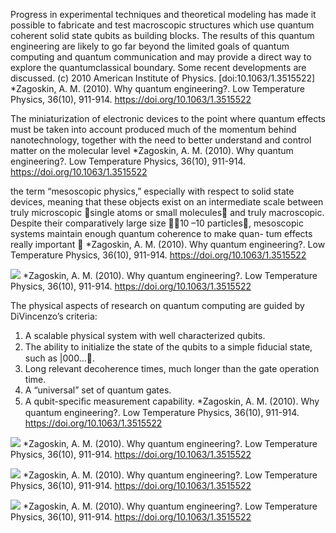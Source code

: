 Progress in experimental techniques and theoretical modeling has made it possible to fabricate and test macroscopic structures which use quantum coherent solid state qubits as building blocks. The results of this quantum engineering are likely to go far beyond the limited goals of quantum computing and quantum communication and may provide a direct way to explore the quantumclassical boundary. Some recent developments are discussed. (c) 2010 American Institute of Physics. [doi:10.1063/1.3515522]
*Zagoskin, A. M. (2010). Why quantum engineering?. Low Temperature Physics, 36(10), 911-914. https://doi.org/10.1063/1.3515522

The miniaturization of electronic devices to the point where quantum effects must be taken into account produced much of the momentum behind nanotechnology, together with the need to better understand and control matter on the molecular level 
*Zagoskin, A. M. (2010). Why quantum engineering?. Low Temperature Physics, 36(10), 911-914. https://doi.org/10.1063/1.3515522

the term “mesoscopic physics,” especially with respect to solid state devices, meaning that these objects exist on an intermediate scale between truly microscopic single atoms or small molecules and truly macroscopic. Despite their comparatively large size 10 –10 particles, mesoscopic systems maintain enough quantum coherence to make quan- tum effects really important 
*Zagoskin, A. M. (2010). Why quantum engineering?. Low Temperature Physics, 36(10), 911-914. https://doi.org/10.1063/1.3515522

![](https://cdn.mathpix.com/snip/images/MsN40m3uHt76sEOeVDmnJRq2cz5Ce-vEQnI0gN4CtWg.original.fullsize.png)
*Zagoskin, A. M. (2010). Why quantum engineering?. Low Temperature Physics, 36(10), 911-914. https://doi.org/10.1063/1.3515522

The physical aspects of research on quantum computing are guided by DiVincenzo’s criteria:
1. A scalable physical system with well characterized qubits.
2. The ability to initialize the state of the qubits to a simple ﬁducial state, such as |000….
3. Long relevant decoherence times, much longer than the gate operation time.
4. A “universal” set of quantum gates.
5. A qubit-speciﬁc measurement capability.
   *Zagoskin, A. M. (2010). Why quantum engineering?. Low Temperature Physics, 36(10), 911-914. https://doi.org/10.1063/1.3515522

![](https://cdn.mathpix.com/snip/images/BIc98BGgF_MO6ScGByXofm7tPcTQIKcByUFID5WsulA.original.fullsize.png)
*Zagoskin, A. M. (2010). Why quantum engineering?. Low Temperature Physics, 36(10), 911-914. https://doi.org/10.1063/1.3515522

![](https://cdn.mathpix.com/snip/images/NG0vHCHlgNPJ9bwlqJ8oOtLyCfzs7vZ9UOzXZG33ZnU.original.fullsize.png)
*Zagoskin, A. M. (2010). Why quantum engineering?. Low Temperature Physics, 36(10), 911-914. https://doi.org/10.1063/1.3515522


![](https://cdn.mathpix.com/snip/images/Yv8Orq5ynRZgnsWN6pNAEAFdOtPD-T_mcf8MzgLkSm8.original.fullsize.png)
*Zagoskin, A. M. (2010). Why quantum engineering?. Low Temperature Physics, 36(10), 911-914. https://doi.org/10.1063/1.3515522



